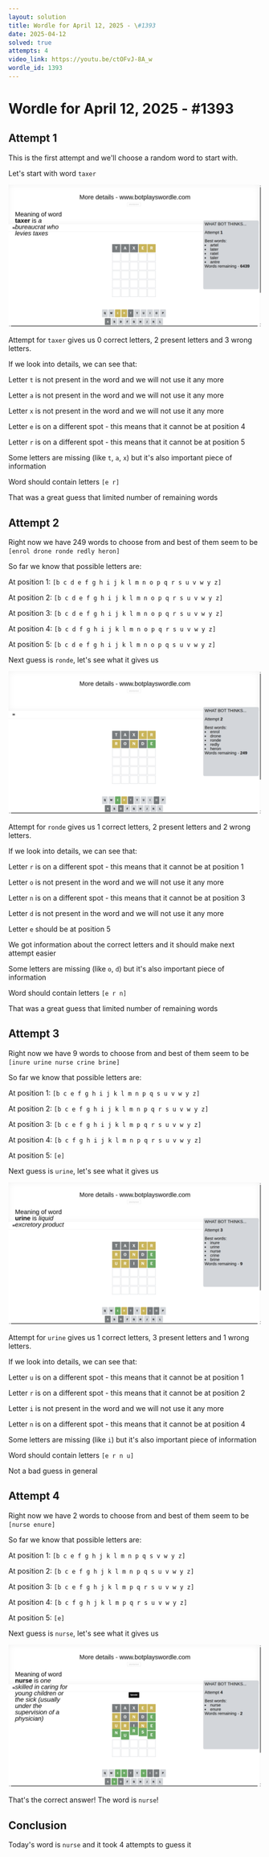```yaml
---
layout: solution
title: Wordle for April 12, 2025 - \#1393
date: 2025-04-12
solved: true
attempts: 4
video_link: https://youtu.be/ctOFvJ-8A_w
wordle_id: 1393
---
```


# Wordle for April 12, 2025 - \#1393

## Attempt 1

This is the first attempt and we'll choose a random word to start with.

Let's start with word `taxer`

![Attempt 1](2025-04-12/attempt-1.png)

Attempt for `taxer` gives us 0 correct letters, 2 present letters and 3 wrong letters.

If we look into details, we can see that:

Letter `t` is not present in the word and we will not use it any more

Letter `a` is not present in the word and we will not use it any more

Letter `x` is not present in the word and we will not use it any more

Letter `e` is on a different spot - this means that it cannot be at position 4

Letter `r` is on a different spot - this means that it cannot be at position 5

Some letters are missing (like `t`, `a`, `x`) but it's also important piece of information

Word should contain letters `[e r]`

That was a great guess that limited number of remaining words



## Attempt 2

Right now we have 249 words to choose from and best of them seem to be `[enrol drone ronde redly heron]`

So far we know that possible letters are:

At position 1: `[b c d e f g h i j k l m n o p q r s u v w y z]`

At position 2: `[b c d e f g h i j k l m n o p q r s u v w y z]`

At position 3: `[b c d e f g h i j k l m n o p q r s u v w y z]`

At position 4: `[b c d f g h i j k l m n o p q r s u v w y z]`

At position 5: `[b c d e f g h i j k l m n o p q s u v w y z]`

Next guess is `ronde`, let's see what it gives us

![Attempt 2](2025-04-12/attempt-2.png)

Attempt for `ronde` gives us 1 correct letters, 2 present letters and 2 wrong letters.

If we look into details, we can see that:

Letter `r` is on a different spot - this means that it cannot be at position 1

Letter `o` is not present in the word and we will not use it any more

Letter `n` is on a different spot - this means that it cannot be at position 3

Letter `d` is not present in the word and we will not use it any more

Letter `e` should be at position 5

We got information about the correct letters and it should make next attempt easier

Some letters are missing (like `o`, `d`) but it's also important piece of information

Word should contain letters `[e r n]`

That was a great guess that limited number of remaining words



## Attempt 3

Right now we have 9 words to choose from and best of them seem to be `[inure urine nurse crine brine]`

So far we know that possible letters are:

At position 1: `[b c e f g h i j k l m n p q s u v w y z]`

At position 2: `[b c e f g h i j k l m n p q r s u v w y z]`

At position 3: `[b c e f g h i j k l m p q r s u v w y z]`

At position 4: `[b c f g h i j k l m n p q r s u v w y z]`

At position 5: `[e]`

Next guess is `urine`, let's see what it gives us

![Attempt 3](2025-04-12/attempt-3.png)

Attempt for `urine` gives us 1 correct letters, 3 present letters and 1 wrong letters.

If we look into details, we can see that:

Letter `u` is on a different spot - this means that it cannot be at position 1

Letter `r` is on a different spot - this means that it cannot be at position 2

Letter `i` is not present in the word and we will not use it any more

Letter `n` is on a different spot - this means that it cannot be at position 4

Some letters are missing (like `i`) but it's also important piece of information

Word should contain letters `[e r n u]`

Not a bad guess in general



## Attempt 4

Right now we have 2 words to choose from and best of them seem to be `[nurse enure]`

So far we know that possible letters are:

At position 1: `[b c e f g h j k l m n p q s v w y z]`

At position 2: `[b c e f g h j k l m n p q s u v w y z]`

At position 3: `[b c e f g h j k l m p q r s u v w y z]`

At position 4: `[b c f g h j k l m p q r s u v w y z]`

At position 5: `[e]`

Next guess is `nurse`, let's see what it gives us

![Attempt 4](2025-04-12/attempt-4.png)

That's the correct answer! The word is `nurse`!

## Conclusion

Today's word is `nurse` and it took 4 attempts to guess it

